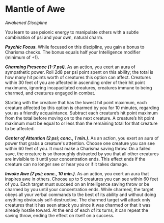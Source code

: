 # Mantle of Awe
*Awakened Discipline*

You learn to use psionic energy to manipulate others with a subtle combination of psi and your own, natural charm.

***Psychic Focus***. While focused on this discipline, you gain a bonus to Charisma checks. The bonus equals half your Intelligence modifier (minimum of +1).

***Charming Presence (1–7 psi)***. As an action, you exert an aura of sympathetic power. Roll 2d8 per psi point spent on this ability; the total is how many hit points worth of creatures this option can affect. Creatures within 30 feet of you are affected in ascending order of their hit point maximums, ignoring incapacitated creatures, creatures immune to being charmed, and creatures engaged in combat.

Starting with the creature that has the lowest hit point maximum, each creature affected by this option is charmed by you for 10 minutes, regarding you as a friendly acquaintance. Subtract each creature’s hit point maximum from the total before moving on to the next creature. A creature’s hit point maximum must be equal to or less than the remaining total for that creature to be affected.

***Center of Attention (2 psi; conc., 1 min.)***. As an action, you exert an aura of power that grabs a creature's attention. Choose one creature you can see within 60 feet of you. It must make a Charisma saving throw. On a failed save, the creature is so thoroughly distracted by you that all other creatures are invisible to it until your concentration ends. This effect ends if the creature can no longer see or hear you or if it takes damage.

***Invoke Awe (7 psi; conc., 10 min.)***. As an action, you exert an aura that inspires awe in others. Choose up to 5 creatures you can see within 60 feet of you. Each target must succeed on an Intelligence saving throw or be charmed by you until your concentration ends. While charmed, the target obeys all your verbal commands to the best of its ability and without doing anything obviously self-destructive. The charmed target will attack only creatures that it has seen attack you since it was charmed or that it was already hostile toward. At the end of each of its turns, it can repeat the saving throw, ending the effect on itself on a success.
